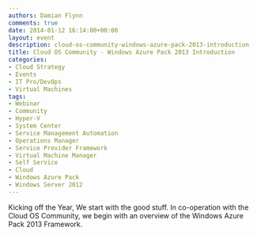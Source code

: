 ```yaml
---
authors: Damian Flynn
comments: true
date: 2014-01-12 16:14:00+00:00
layout: event
description: cloud-os-community-windows-azure-pack-2013-introduction
title: Cloud OS Community - Windows Azure Pack 2013 Introduction
categories:
- Cloud Strategy
- Events
- IT Pro/DevOps
- Virtual Machines
tags:
- Webinar
- Community
- Hyper-V 
- System Center
- Service Management Automation
- Operations Manager
- Service Provider Framework
- Virtual Machine Manager
- Self Service
- Cloud
- Windows Azure Pack
- Windows Server 2012
---
```


Kicking off the Year, We start with the good stuff. In co-operation with the Cloud OS Community, we begin with an overview of the Windows Azure Pack 2013 Framework.

